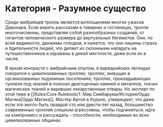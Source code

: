 # Категория - Разумное существо

Среди амбрийцев тролль является воплощением многих ужасов Давокара. Если верить рассказам в тавернах и гостиницах, тролли многочисленны, представляя собой разнообразных созданий, от гигантов человеческого размера до виртуальных бегемотов. Они, по всей видимости, движимы голодом, и кажется, что они лишены страха и бдительности людей, что делает их склонными нападать на путешественников и караваны в дикой местности, даже если их в числе.

В ярком контрасте с амбрийским опытом, в варварийских легендах говорится о цивилизованных троллях; троллях, живущих в организованных подземных поселениях; троллях, прокладывающих туннели под землей в поисках драгоценных камней и металлов, ткачих магических тканей и варивших лекарственные отвары. Но эксперт по этой теме в [[Rules/Core Rulebook/1. Мир Симбарума/История/Ордо Магика|Ордо Магика]], Мастер Аргой в Куруне, утверждает, что даже если это могло быть правдой сто или двести лет назад, большинство современных троллей слишком агрессивны, чтобы подчиняться, идти на компромисс и рассуждать - способности, необходимые во всех цивилизованных общинах.